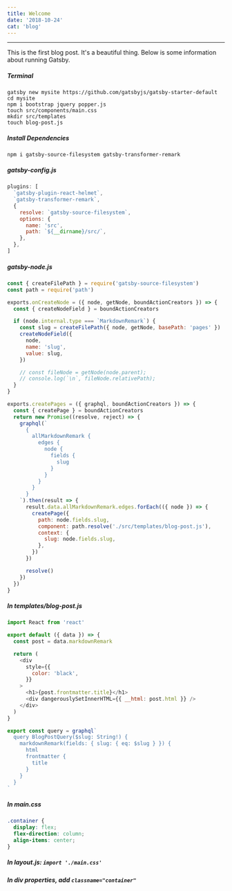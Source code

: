 ```yaml
---
title: Welcome
date: '2018-10-24'
cat: 'blog'
---
```


---

This is the first blog post.
It's a beautiful thing.
Below is some information about running Gatsby.

##### Terminal

```shell
gatsby new mysite https://github.com/gatsbyjs/gatsby-starter-default
cd mysite
npm i bootstrap jquery popper.js
touch src/components/main.css
mkdir src/templates
touch blog-post.js
```

##### Install Dependencies

```shell
npm i gatsby-source-filesystem gatsby-transformer-remark
```

##### gatsby-config.js

```js
plugins: [
  `gatsby-plugin-react-helmet`,
  `gatsby-transformer-remark`,
  {
    resolve: `gatsby-source-filesystem`,
    options: {
      name: 'src',
      path: `${__dirname}/src/`,
    },
  },
]
```

##### gatsby-node.js

```js
const { createFilePath } = require('gatsby-source-filesystem')
const path = require('path')

exports.onCreateNode = ({ node, getNode, boundActionCreators }) => {
  const { createNodeField } = boundActionCreators

  if (node.internal.type === `MarkdownRemark`) {
    const slug = createFilePath({ node, getNode, basePath: 'pages' })
    createNodeField({
      node,
      name: 'slug',
      value: slug,
    })

    // const fileNode = getNode(node.parent);
    // console.log(`\n`, fileNode.relativePath);
  }
}

exports.createPages = ({ graphql, boundActionCreators }) => {
  const { createPage } = boundActionCreators
  return new Promise((resolve, reject) => {
    graphql(`
      {
        allMarkdownRemark {
          edges {
            node {
              fields {
                slug
              }
            }
          }
        }
      }
    `).then(result => {
      result.data.allMarkdownRemark.edges.forEach(({ node }) => {
        createPage({
          path: node.fields.slug,
          component: path.resolve('./src/templates/blog-post.js'),
          context: {
            slug: node.fields.slug,
          },
        })
      })

      resolve()
    })
  })
}
```

##### In templates/blog-post.js

```js
import React from 'react'

export default ({ data }) => {
  const post = data.markdownRemark

  return (
    <div
      style={{
        color: 'black',
      }}
    >
      <h1>{post.frontmatter.title}</h1>
      <div dangerouslySetInnerHTML={{ __html: post.html }} />
    </div>
  )
}

export const query = graphql`
  query BlogPostQuery($slug: String!) {
    markdownRemark(fields: { slug: { eq: $slug } }) {
      html
      frontmatter {
        title
      }
    }
  }
`
```

##### In main.css

```css
.container {
  display: flex;
  flex-direction: column;
  align-items: center;
}
```

##### In layout.js: `import './main.css'`

##### In div properties, add `classname="container"`
